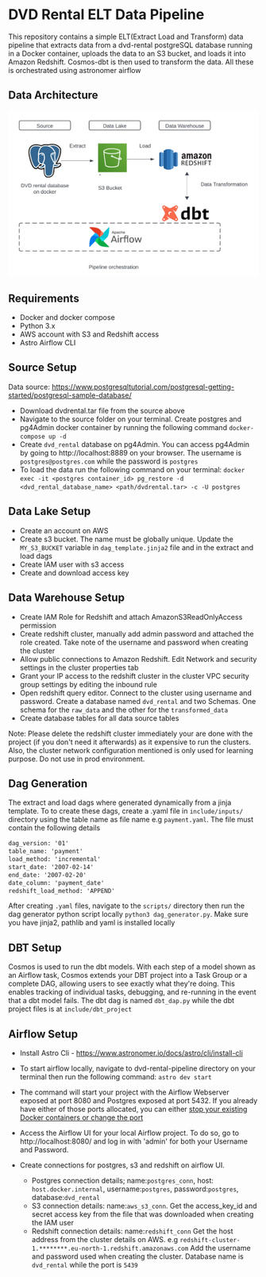 DVD Rental ELT Data Pipeline
========

This repository contains a simple ELT(Extract Load and Transform) data pipeline that extracts data from a dvd-rental postgreSQL database running in a Docker container, uploads the data to an S3 bucket, and loads it into Amazon Redshift. Cosmos-dbt is then used to transform the data. All these is orchestrated using astronomer airflow


## Data Architecture
![pipeline](./pipeline.jpeg)

## Requirements
 - Docker and docker compose
 - Python 3.x
 - AWS account with S3 and Redshift access
 - Astro Airflow CLI

## Source Setup

Data source: https://www.postgresqltutorial.com/postgresql-getting-started/postgresql-sample-database/

- Download dvdrental.tar file from the source above
- Navigate to the source folder on your terminal. Create postgres and pg4Admin docker container by running the following command ```docker-compose up -d```
- Create ```dvd_rental``` database on pg4Admin. You can access pg4Admin by going to http://localhost:8889 on your browser. The username is ```postgres@postgres.com``` while the password is ```postgres```
- To load the data run the following command on your terminal: ```
docker exec -it <postgres container_id> pg_restore -d <dvd_rental_database_name> <path/dvdrental.tar> -c -U postgres ```



## Data Lake Setup
- Create an account on AWS
- Create s3 bucket. The name must be globally unique. Update the ```MY_S3_BUCKET``` variable  in ```dag_template.jinja2``` file and in the extract and load dags
- Create IAM user with s3 access
- Create and download access key

## Data Warehouse Setup

- Create IAM Role for Redshift and attach AmazonS3ReadOnlyAccess permission
- Create redshift cluster, manually add admin password and attached the role created. Take note of the username and password when creating the cluster
- Allow public connections to Amazon Redshift. Edit Network and security settings in the cluster properties tab
- Grant your IP access to the redshift cluster in the cluster VPC security group settings by editing the inbound rule 
- Open redshift query editor. Connect to the cluster using username and password. Create a database named ```dvd_rental``` and two Schemas. One schema for the ```raw_data``` and the other for the ```transformed_data```
- Create database tables for all data source tables

Note: Please delete the redshift cluster immediately your are done with the project (if you don't need it afterwards) as it expensive to run the clusters. Also, the cluster network configuration mentioned is only used for learning purpose. Do not use in prod environment.


## Dag Generation
The extract and load dags where generated dynamically from a jinja template. To to create these dags, create a .yaml file in ```include/inputs/``` directory using the table name as file name e.g ```payment.yaml```. The file must contain the following details


```
dag_version: '01'
table_name: 'payment'
load_method: 'incremental'
start_date: '2007-02-14'
end_date: '2007-02-20'
date_column: 'payment_date'
redshift_load_method: 'APPEND'
```

After creating ```.yaml``` files, navigate to the ```scripts/``` directory then run the dag generator python script locally ```python3 dag_generator.py```. Make sure you have jinja2, pathlib and yaml is installed locally


## DBT Setup
Cosmos is used to run the dbt models. With each step of a model shown as an Airflow task, Cosmos extends your DBT project into a Task Group or a complete DAG, allowing users to see exactly what they're doing. This enables tracking of individual tasks, debugging, and re-running in the event that a dbt model fails. The dbt dag is named ```dbt_dap.py``` while the dbt project files is at ```include/dbt_project```


## Airflow Setup

- Install Astro Cli - https://www.astronomer.io/docs/astro/cli/install-cli
- To start airflow locally, navigate to dvd-rental-pipeline directory on your terminal then run the following command:
```astro dev start```
- The command will start your project with the Airflow Webserver exposed at port 8080 and Postgres exposed at port 5432. If you already have either of those ports allocated, you can either [stop your existing Docker containers or change the port](https://docs.astronomer.io/astro/test-and-troubleshoot-locally#ports-are-not-available)

- Access the Airflow UI for your local Airflow project. To do so, go to http://localhost:8080/ and log in with 'admin' for both your Username and Password.


- Create connections for postgres, s3 and redshift on airflow UI. 
    - Postgres connection details; name:```postgres_conn```, host: ```host.docker.internal```, username:```postgres```, password:```postgres```, database:```dvd_rental```
    - S3 connection details: name:```aws_s3_conn```. Get the access_key_id and secret access key from the file that was downloaded when creating the IAM user  
    - Redshift connection details: name:```redshift_conn``` Get the host address from the cluster details on AWS. e.g ```redshift-cluster-1.********.eu-north-1.redshift.amazonaws.com``` Add the username and password used when creating the cluster. Database name is ```dvd_rental``` while the port is ```5439``` 


    
